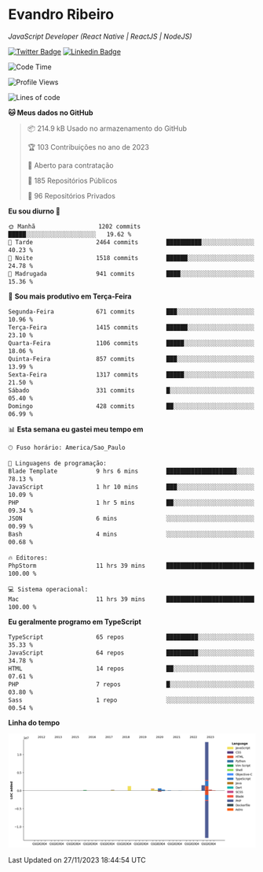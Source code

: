 # Evandro **Ribeiro**

*JavaScript Developer (React Native | ReactJS | NodeJS)*

[![Twitter Badge](https://img.shields.io/badge/-@ribeiroevandro-201B2D?style=flat-square&labelColor=201B2D&logo=twitter&logoColor=white&link=https://twitter.com/ribeiroevandro)](https://twitter.com/ribeiroevandro) 
[![Linkedin Badge](https://img.shields.io/badge/-Evandro%20Ribeiro-201B2D?style=flat-square&logo=Linkedin&logoColor=white&link=https://www.linkedin.com/in/ribeiroevandro)](https://www.linkedin.com/in/ribeiroevandro) 


<!--START_SECTION:waka-->
![Code Time](http://img.shields.io/badge/Code%20Time-3%2C551%20hrs%2055%20mins-blue)

![Profile Views](http://img.shields.io/badge/Visualizac%C3%B5es%20do%20perfil-0-blue)

![Lines of code](https://img.shields.io/badge/Desde%20o%20Hello%20World%20eu%20escrevi-18.5%20million%20linhas%20de%20c%C3%B3digo-blue)

**🐱 Meus dados no GitHub** 

> 📦 214.9 kB Usado no armazenamento do GitHub 
 > 
> 🏆 103 Contribuições no ano de 2023
 > 
> 💼 Aberto para contratação
 > 
> 📜 185 Repositórios Públicos 
 > 
> 🔑 96 Repositórios Privados 
 > 
**Eu sou diurno 🐤** 

```text
🌞 Manhã                  1202 commits        █████░░░░░░░░░░░░░░░░░░░░   19.62 % 
🌆 Tarde                  2464 commits        ██████████░░░░░░░░░░░░░░░   40.23 % 
🌃 Noite                  1518 commits        ██████░░░░░░░░░░░░░░░░░░░   24.78 % 
🌙 Madrugada              941 commits         ████░░░░░░░░░░░░░░░░░░░░░   15.36 % 
```
📅 **Sou mais produtivo em Terça-Feira** 

```text
Segunda-Feira            671 commits         ███░░░░░░░░░░░░░░░░░░░░░░   10.96 % 
Terça-Feira              1415 commits        ██████░░░░░░░░░░░░░░░░░░░   23.10 % 
Quarta-Feira             1106 commits        █████░░░░░░░░░░░░░░░░░░░░   18.06 % 
Quinta-Feira             857 commits         ███░░░░░░░░░░░░░░░░░░░░░░   13.99 % 
Sexta-Feira              1317 commits        █████░░░░░░░░░░░░░░░░░░░░   21.50 % 
Sábado                   331 commits         █░░░░░░░░░░░░░░░░░░░░░░░░   05.40 % 
Domingo                  428 commits         ██░░░░░░░░░░░░░░░░░░░░░░░   06.99 % 
```


📊 **Esta semana eu gastei meu tempo em** 

```text
🕑︎ Fuso horário: America/Sao_Paulo

💬 Linguagens de programação: 
Blade Template           9 hrs 6 mins        ████████████████████░░░░░   78.13 % 
JavaScript               1 hr 10 mins        ███░░░░░░░░░░░░░░░░░░░░░░   10.09 % 
PHP                      1 hr 5 mins         ██░░░░░░░░░░░░░░░░░░░░░░░   09.34 % 
JSON                     6 mins              ░░░░░░░░░░░░░░░░░░░░░░░░░   00.99 % 
Bash                     4 mins              ░░░░░░░░░░░░░░░░░░░░░░░░░   00.68 % 

🔥 Editores: 
PhpStorm                 11 hrs 39 mins      █████████████████████████   100.00 % 

💻 Sistema operacional: 
Mac                      11 hrs 39 mins      █████████████████████████   100.00 % 
```

**Eu geralmente programo em TypeScript** 

```text
TypeScript               65 repos            █████████░░░░░░░░░░░░░░░░   35.33 % 
JavaScript               64 repos            █████████░░░░░░░░░░░░░░░░   34.78 % 
HTML                     14 repos            ██░░░░░░░░░░░░░░░░░░░░░░░   07.61 % 
PHP                      7 repos             █░░░░░░░░░░░░░░░░░░░░░░░░   03.80 % 
Sass                     1 repo              ░░░░░░░░░░░░░░░░░░░░░░░░░   00.54 % 
```



**Linha do tempo**

![Lines of Code chart](https://raw.githubusercontent.com/ribeiroevandro/ribeiroevandro/main/assets/bar_graph.png)


 Last Updated on 27/11/2023 18:44:54 UTC
<!--END_SECTION:waka-->
